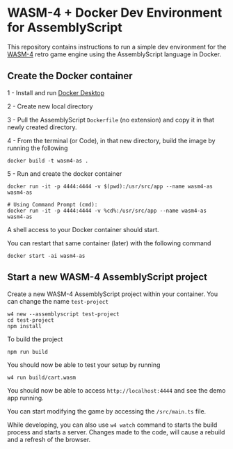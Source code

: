 # WASM-4 + Docker Dev Environment for AssemblyScript

This repository contains instructions to run a simple dev environment for the [WASM-4](https://wasm4.org/) retro game engine using the AssemblyScript language in Docker.

## Create the Docker container

1 - Install and run [Docker Desktop](https://www.docker.com/products/docker-desktop/)

2 - Create new local directory

3 - Pull the AssemblyScript `Dockerfile` (no extension) and copy it in that newly created directory.

4 - From the terminal (or Code), in that new directory, build the image by running the following

```
docker build -t wasm4-as .
```

5 - Run and create the docker container

```
docker run -it -p 4444:4444 -v $(pwd):/usr/src/app --name wasm4-as wasm4-as

# Using Command Prompt (cmd):
docker run -it -p 4444:4444 -v %cd%:/usr/src/app --name wasm4-as wasm4-as
```

A shell access to your Docker container should start.

You can restart that same container (later) with the following command

```
docker start -ai wasm4-as
```

## Start a new WASM-4 AssemblyScript project

Create a new WASM-4 AssemblyScript project within your container.
You can change the name `test-project`

```
w4 new --assemblyscript test-project
cd test-project
npm install
```

To build the project

```
npm run build
```

You should now be able to test your setup by running

```
w4 run build/cart.wasm
```

You should now be able to access `http://localhost:4444` and see the demo app running.

You can start modifying the game by accessing the `/src/main.ts` file.

While developing, you can also use `w4 watch` command to starts the build process and starts a server. Changes made to the code, will cause a rebuild and a refresh of the browser.
